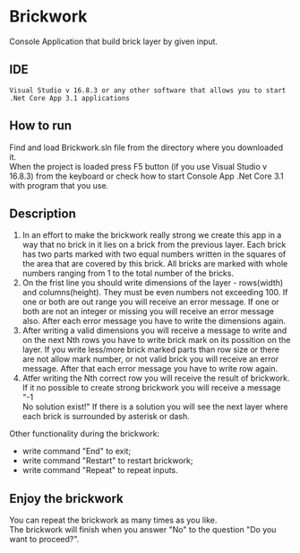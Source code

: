 # Brickwork
Console Application that build brick layer by given input.

## IDE
```
Visual Studio v 16.8.3 or any other software that allows you to start .Net Core App 3.1 applications
```

## How to run
Find and load Brickwork.sln file from the directory where you downloaded it.</br>
When the project is loaded press F5 button (if you use Visual Studio v 16.8.3) from the keyboard or check how to start Console App .Net Core 3.1 with program that you use.</br>

## Description
1. In an effort to make the brickwork really strong we create this app in a way that no brick in it lies on a brick from the previous layer. Each brick has two parts marked with two equal numbers written in the squares of the area that are covered by this brick. All bricks are marked with whole numbers ranging from 1 to the total number of the bricks.</br>
2. On the frist line you should write dimensions of the layer - rows(width) and columns(height). They must be even numbers not exceeding 100. If one or both are out range you will receive an error message. If one or both are not an integer or missing you will receive an error message also. After each error message you have to write the dimensions again.
3. After writing a valid dimensions you will receive a message to write and on the next Nth rows you have to write brick mark on its possition on the layer. If you write less/more brick marked parts than row size or there are not allow mark number, or not valid brick you will receive an error message. After that each error message you have to write row again.</br>
5. Atfer writing the Nth correct row you will receive the result of brickwork. If it no possible to create strong brickwork you will receive a message 
	"-1  
	No solution exist!"
	If there is a solution you will see the next layer where each brick is surrounded by asterisk or dash.
	
	
Other functionality during the brickwork:
- write command "End" to exit;
- write command "Restart" to restart brickwork;
- write command "Repeat" to repeat inputs.

## Enjoy the brickwork
You can repeat the brickwork as many times as you like.</br>
The brickwork will finish when you answer "No" to the question "Do you want to proceed?".</br>
